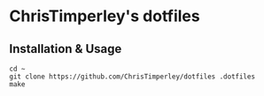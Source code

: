 # ChrisTimperley's dotfiles

## Installation & Usage

```
cd ~
git clone https://github.com/ChrisTimperley/dotfiles .dotfiles
make
```
